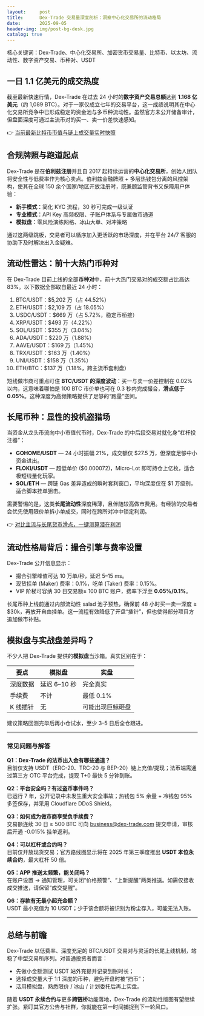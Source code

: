 ```yaml
---
layout:     post
title:      Dex-Trade 交易量深度剖析：洞察中心化交易所的流动格局
date:       2025-09-05
header-img: img/post-bg-desk.jpg
catalog: true
---
```


核心关键词：Dex-Trade、中心化交易所、加密货币交易量、比特币、以太坊、流动性、数字资产交易、币种对、USDT

## 一日 1.1 亿美元的成交热度

截至最新快速行情，Dex-Trade 在过去 24 小时的**数字资产交易总额**达到 **1.168 亿美元**（约 1,089 BTC）。对于一家仅成立七年的交易平台，这一成绩说明其在中心化交易所竞争中已形成稳定的资金池与多币种流动性。虽然官方未公开储备审计，但盘面深度可通过主流币对的买一、卖一价差快速感知。

👉 [当前最新比特币市值与链上成交量实时快照](https://okxdog.com/)

## 合规牌照与跑道起点

Dex-Trade 是在**伯利兹注册**并且自 2017 起持续运营的**中心化交易所**，创始人团队将安全性与低费率作为核心卖点。伯利兹金融牌照 + 多层热钱包分离的风控架构，使其在全球 150 余个国家/地区开放注册时，既兼顾监管背书又保障用户体验：

- **新手模式**：简化 KYC 流程，30 秒可完成一级认证  
- **专业模式**：API Key 高频权限、子账户体系与专属做市通道  
- **模拟盘**：零风险演练网格、冰山大单、对冲策略  

通过这两级跳板，交易者可以循序加入更活跃的市场深度，并在平台 24/7 客服的协助下及时解决出入金疑难。

## 流动性雷达：前十大热门币种对

在 Dex-Trade 目前上线的全部**币种对**中，前十大热门交易对的成交额占比高达 83%。以下数据全部取自最近 24 小时：

1. BTC/USDT：$5,202 万（占 44.52%）  
2. ETH/USDT：$2,109 万（占 18.05%）  
3. USDC/USDT：$669 万（占 5.72%，稳定币桥接）  
4. XRP/USDT：$493 万（4.22%）  
5. SOL/USDT：$355 万（3.04%）  
6. ADA/USDT：$220 万（1.88%）  
7. AAVE/USDT：$169 万（1.45%）  
8. TRX/USDT：$163 万（1.40%）  
9. UNI/USDT：$158 万（1.35%）  
10. ETH/BTC：$137 万（1.18%，跨主流币套利盘）

短线做市商可重点盯住 **BTC/USDT 的深度波动**：买一与卖一价差控制在 0.02% 以内，这意味着哪怕是 100 BTC 市价单也可在 0.3 秒内完成撮合，**滑点低于 0.05%**。这种深度为高频策略提供了足够的“跑量”空间。

## 长尾币种：显性的投机盗猎场

当资金从龙头币流向中小市值代币时，Dex-Trade 的中后段交易对就化身“杠杆投注器”：

- **GOHOME/USDT** — 24 小时振幅 21%，成交额仅 $27.5 万，但深度足够中小资金进出。  
- **FLOKI/USDT** — 超低单价 ($0.000072)，Micro-Lot 即可持仓上亿枚，适合极短线量化玩家。  
- **SOL/ETH** — 跨链 Gas 差异造成的瞬时套利窗口，平均深度仅在 $1 万级别，适合脚本挂单狙击。

需要警惕的是，这类**长尾流动性**深度稀薄，且伴随较高做市费用。有经验的交易者会优先使用限价单拆小单成交，同时在跨所对冲中锁定利润。

👉 [对比主流与长尾货币滑点，一键测算潜在利润](https://okxdog.com/)

## 流动性格局背后：撮合引擎与费率设置

Dex-Trade 公开信息显示：

- 撮合引擎峰值可达 10 万单/秒，延迟 5–15 ms。  
- 现货挂单 (Maker) 费率：0.1%，吃单 (Taker) 费率：0.15%。  
- VIP 阶梯可容纳 30 日交易额≥ 100 BTC 账户，费率下浮至 **0.05%/0.1%**。

长尾币种上线前通过内部流动性 salad 池子预热，确保前 48 小时买一卖一深度 ≥ $30k，再放开自由挂单。这一流程有效降低了开盘“插针”，但也使得部分项目方追加做市补贴。

## 模拟盘与实战盘差异吗？

不少人把 Dex-Trade 提供的**模拟盘**当沙箱。真实区别在于：

| 要点 | 模拟盘 | 实盘 |
|---|---|---|
| 深度数据 | 延迟 6–10 秒 | 完全真实 |
| 手续费 | 不计 | 最低 0.1% |
| K 线插针 | 无 | 可能出现巨鲸砸盘 |

建议策略回测完毕后再小仓试水，至少 3–5 日后全仓跟进。

---

### 常见问题与解答

**Q1：Dex-Trade 的法币出入金有哪些通道？**  
目前仅支持 USDT（ERC-20、TRC-20 与 BEP-20）链上充值/提现；法币端需通过第三方 OTC 平台完成，提现 T+0 最快 5 分钟到账。

**Q2：平台安全吗？有过盗币事件吗？**  
已运行 7 年，公开记录中未发生重大安全事故；热钱包 5% 余量 + 冷钱包 95% 多签保存，并采用 Cloudflare DDoS Shield。

**Q3：如何成为做市商享受负手续费？**  
交易额连续 30 日 ≥ 500 BTC 可向 business@dex-trade.com 提交申请，审核后开通 -0.015% 挂单返利。

**Q4：可以杠杆或合约吗？**  
目前仅开放现货交易；官方路线图显示将在 2025 年第三季度推出 **USDT 本位永续合约**，最大杠杆 50 倍。

**Q5：APP 推送太频繁，能关闭吗？**  
在账户设置 → 通知管理，可关闭“价格预警”、“上新提醒”两类推送。如需仅接收成交推送，请保留“成交提醒”。

**Q6：存款有无最小起充金额？**  
USDT 最小充值为 10 USDT；少于该金额将被识别为粉尘存入，可能无法入账。

---

## 总结与前瞻

Dex-Trade 以低费率、深度充足的 BTC/USDT 交易对与灵活的长尾上线机制，站稳了中型交易所序列。对普通投资者而言：

- 先做小金额测试 USDT 站外充提并记录到账时长；  
- 选择成交量大于 1:1 深度的币种，避免开盘时被“扫币”；  
- 活用模拟盘，熟悉限价 / 冰山 / 计划委托后再上实盘。

随着 **USDT 永续合约**与更多**跨链桥**功能落地，Dex-Trade 的流动性版图有望继续扩张。紧盯其官方公告与社群，你就能在第一时间捕捉到下一轮风口。
